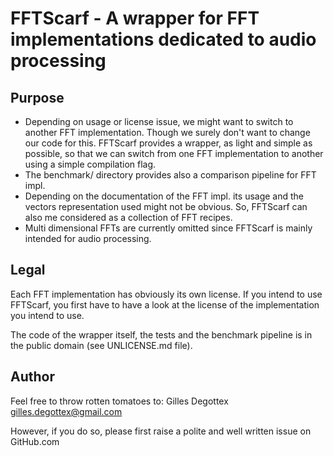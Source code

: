 # FFTScarf - A wrapper for FFT implementations dedicated to audio processing

## Purpose
* Depending on usage or license issue, we might want to switch to another FFT
implementation. Though we surely don't want to change our code for this.
FFTScarf provides a wrapper, as light and simple as possible, so that we can
switch from one FFT implementation to another using a simple compilation flag.
* The benchmark/ directory provides also a comparison pipeline for FFT impl.
* Depending on the documentation of the FFT impl. its usage and the vectors
representation used might not be obvious. So, FFTScarf can also me considered
as a collection of FFT recipes.
* Multi dimensional FFTs are currently omitted since FFTScarf is mainly intended
for audio processing.

## Legal
Each FFT implementation has obviously its own license. If you intend to use
FFTScarf, you first have to have a look at the license of the implementation you
intend to use.

The code of the wrapper itself, the tests and the benchmark pipeline is in the
public domain (see UNLICENSE.md file).

## Author
Feel free to throw rotten tomatoes to:
Gilles Degottex <gilles.degottex@gmail.com>

However, if you do so, please first raise a polite and well written issue on GitHub.com
